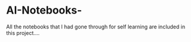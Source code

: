 # AI-Notebooks-
All the notebooks that I had gone through for self learning are included in this project....
